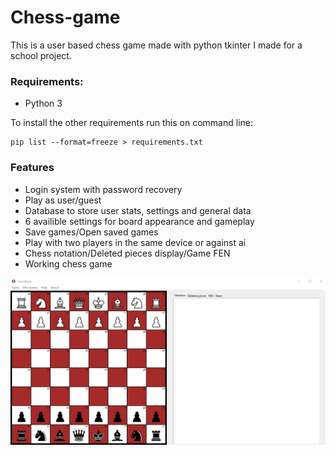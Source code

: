 # Chess-game

This is a user based chess game made with python tkinter I made for a school project.

### Requirements:
- Python 3

To install the other requirements run this on command line:
```
pip list --format=freeze > requirements.txt
```

### Features
- Login system with password recovery
- Play as user/guest
- Database to store user stats, settings and general data
- 6 availible settings for board appearance and gameplay
- Save games/Open saved games
- Play with two players in the same device or against ai
- Chess notation/Deleted pieces display/Game FEN
- Working chess game

![](https://github.com/Theo524/Chess-game/blob/main/app/resources/readme/Chess%20game%20image.png)
